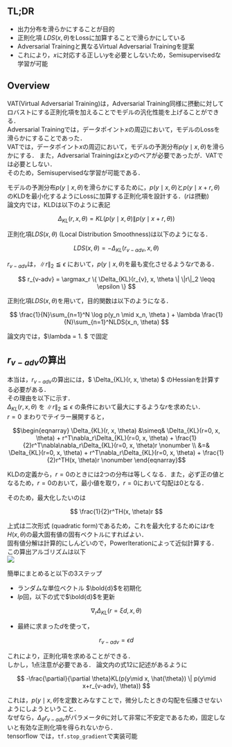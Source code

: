 ## TL;DR
* 出力分布を滑らかにすることが目的
* 正則化項 $LDS(x, \theta)$をLossに加算することで滑らかにしている
* Adversarial Trainingと異なるVirtual Adversarial Trainingを提案
* これにより，$x$に対応する正しい$y$を必要としないため，Semisupervisedな学習が可能


## Overview
VAT(Virtual Adversarial Training)は，Adversarial Training同様に摂動に対してロバストにする正則化項を加えることでモデルの汎化性能を上げることができる．  
Adversarial Trainingでは，データポイント$x$の周辺において，モデルのLossを滑らかにすることであった．  
VATでは，データポイント$x$の周辺において，モデルの予測分布$p(y\mid x, \theta)$を滑らかにする．
また，Adversarial Trainingは$x$と$y$のペアが必要であったが．VATでは必要としない．  
そのため，Semisupervisedな学習が可能である．


モデルの予測分布$p(y\mid x, \theta)$を滑らかにするために，$p(y\mid x, \theta)$と$p(y\mid x+r, \theta)$のKLDを最小化するようにLossに加算する正則化項を設計する．($r$は摂動)    
論文内では，KLDは以下のように表記

$$ \Delta_{KL}(r, x, \theta) = KL(p(y\mid x, \theta) \| p(y\mid x+r, \theta))$$

正則化項$LDS(x, \theta)$ (Local Distribution Smoothness)は以下のようになる．

$$ LDS(x, \theta) =  - \Delta_{KL}(r_{v-adv}, x, \theta) $$

$r_{v-adv}$は，$\|r\|_2 \leqq \epsilon$ において，$p(y\mid x, \theta)$を最も変化させるような$r$である．  

$$ r_{v-adv} = \argmax_r \{ \Delta_{KL}(r_{v}, x, \theta \| \|r\|_2 \leqq \epsilon \} $$

正則化項$LDS(x, \theta)$を用いて，目的関数は以下のようになる．  

$$ \frac{1}{N}\sum_{n=1}^N \log p(y_n \mid x_n, \theta ) + \lambda \frac{1}{N}\sum_{n=1}^NLDS(x_n, \theta) $$  

論文内では，$\lambda = 1. $ で固定

## $r_{v-adv}$の算出
本当は，$r_{v-adv}$の算出には，$ \Delta_{KL}(r, x, \theta) $ のHessianを計算する必要がある．  
その理由を以下に示す．  
$\Delta_{KL}(r, x, \theta)$ を $\|r\|_2 \leqq \epsilon$ の条件において最大にするような$r$を求めたい．  
$r=0$ まわりでテイラー展開すると，  

$$\begin{eqnarray} \Delta_{KL}(r, x, \theta) &\simeq& \Delta_{KL}(r=0, x, \theta) + r^T\nabla_r\Delta_{KL}(r=0, x, \theta) + \frac{1}{2}r^T\nabla\nabla_r\Delta_{KL}(r=0, x, \theta)r \nonumber \\
 &=& \Delta_{KL}(r=0, x, \theta) + r^T\nabla_r\Delta_{KL}(r=0, x, \theta) + \frac{1}{2}r^TH(x, \theta)r \nonumber \end{eqnarray}$$

KLDの定義から，$r=0$のときには2つの分布は等しくなる．また，必ず正の値となるため，$r=0$のおいて，最小値を取り，$r=0$において勾配は0となる．  

そのため，最大化したいのは

$$ \frac{1}{2}r^TH(x, \theta)r $$

上式は二次形式 (quadratic form)であるため，これを最大化するためには$r$を$H(x, \theta)$の最大固有値の固有ベクトルにすればよい．  
固有値分解は計算的にしんどいので，PowerIterationによって近似計算する．  
この算出アルゴリズムは以下  
<img src='images/pi.png'>

簡単にまとめると以下の3ステップ
* ランダムな単位ベクトル $\bold{d}$を初期化
* $Ip$回，以下の式で$\bold{d}$を更新

$$ \nabla_r\Delta_{KL}(r=\xi d, x, \theta) $$

* 最終に求まった$d$を使って，

$$ r_{v-adv} = \epsilon d$$

これにより，正則化項を求めることができる．  
しかし，1点注意が必要である．
論文内の式12に記述があるように

$$ -\frac{\partial}{\partial \theta}KL(p(y\mid x, \hat{\theta}) \| p(y\mid x+r_{v-adv}, \theta)) $$

これは，$p(y\mid x, \hat{\theta})$を定数とみなすことで，微分したときの勾配を伝播させないようにしようということ．  
なぜなら，$\Delta_\theta r_{v-adv}$がパラメータ$\theta$に対して非常に不安定であるため，固定しないと有効な正則化項を得られないから．  
tensorflow では，`tf.stop_gradient`で実装可能
